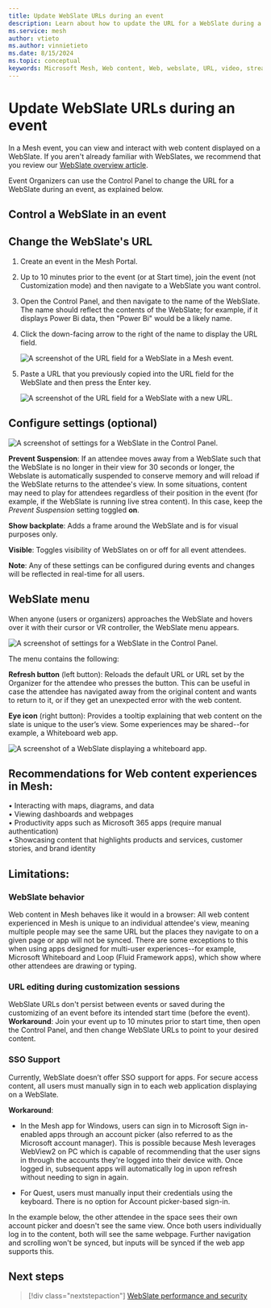 ```yaml
---
title: Update WebSlate URLs during an event
description: Learn about how to update the URL for a WebSlate during a Mesh event.
ms.service: mesh
author: vtieto
ms.author: vinnietieto
ms.date: 8/15/2024
ms.topic: conceptual
keywords: Microsoft Mesh, Web content, Web, webslate, URL, video, streaming video, whiteboard
---
```


# Update WebSlate URLs during an event

In a Mesh event, you can view and interact with web content displayed on a WebSlate. If you aren't already familiar with WebSlates, we recommend that you review our [WebSlate overview article](../develop/enhance-your-environment/web-content/webcontent.md).

Event Organizers can use the Control Panel to change the URL for a WebSlate during an event, as explained below.

## Control a WebSlate in an event

## Change the WebSlate's URL

1. Create an event in the Mesh Portal.  
1. Up to 10 minutes prior to the event (or at Start time), join the event (not Customization mode) and then navigate to a WebSlate you want control.  
1. Open the Control Panel, and then navigate to the name of the WebSlate. The name should reflect the contents of the WebSlate; for example, if it displays Power Bi data, then "Power Bi" would be a likely name.
1. Click the down-facing arrow to the right of the name to display the URL field.

   ![A screenshot of the URL field for a WebSlate in a Mesh event.](../media/organize-events/control-webslate-urls/001-weblslate-url-in-control-panel.png)

1. Paste a URL that you previously copied into the URL field for the WebSlate and then press the Enter key. 

   ![A screenshot of the URL field for a WebSlate with a new URL.](../media/organize-events/control-webslate-urls/002-new-url.png)

## Configure settings (optional)

   ![A screenshot of settings for a WebSlate in the Control Panel.](../media/organize-events/control-webslate-urls/005-other-no-code-features.png)

**Prevent Suspension**: If an attendee moves away from a WebSlate such that the WebSlate is no longer in their view for 30 seconds or longer, the Webslate is automatically suspended to conserve memory and will reload if the WebSlate returns to the attendee's view. In some situations, content may need to play for attendees regardless of their position in the event (for example, if the WebSlate is running live strea content). In this case, keep the *Prevent Suspension* setting toggled **on**. 

**Show backplate**: Adds a frame around the WebSlate and is for visual purposes only. 

**Visible**: Toggles visibility of WebSlates on or off for all event attendees. 

**Note**: Any of these settings can be configured during events and changes will be reflected in real-time for all users.  

## WebSlate menu

When anyone (users or organizers) approaches the WebSlate and hovers over it with their cursor or VR controller, the WebSlate menu appears. 

![A screenshot of settings for a WebSlate in the Control Panel.](../media/organize-events/control-webslate-urls/006-webslate-menu.png)

The menu contains the following:  

**Refresh button** (left button): Reloads the default URL or URL set by the Organizer for the attendee who presses the button. This can be useful in case the attendee has navigated away from the original content and wants to return to it, or if they get an unexpected error with the web content.

**Eye icon** (right button): Provides a tooltip explaining that web content on the slate is unique to the user’s view. Some experiences may be shared--for example, a Whiteboard web app.

   ![A screenshot of a WebSlate displaying a whiteboard app.](../media/organize-events/control-webslate-urls/003-whiteboard-app.png)

 
## Recommendations for Web content experiences in Mesh:

•	Interacting with maps, diagrams, and data  
•	Viewing dashboards and webpages  
•	Productivity apps such as Microsoft 365 apps (require manual authentication)  
•	Showcasing content that highlights products and services, customer stories, and brand identity 
 
## Limitations:  

### WebSlate behavior

Web content in Mesh behaves like it would in a browser: All web content experienced in Mesh is unique to an individual attendee's view, meaning multiple people may see the same URL but the places they navigate to on a given page or app will not be synced. There are some exceptions to this when using apps designed for multi-user experiences--for example, Microsoft Whiteboard and Loop (Fluid Framework apps), which show where other attendees are drawing or typing.  

### URL editing during customization sessions

WebSlate URLs don't persist between events or saved during the customizing of an event before its intended start time (before the event). **Workaround**: Join your event up to 10 minutes prior to start time, then open the Control Panel, and then change WebSlate URLs to point to your desired content.

### SSO Support

Currently, WebSlate doesn’t offer SSO support for apps. For secure access content, all users must manually sign in to each web application displaying on a WebSlate.  
 
**Workaround**:

- In the Mesh app for Windows, users can sign in to Microsoft Sign in-enabled apps through an account picker (also referred to as the Microsoft account manager). This is possible because Mesh leverages WebView2 on PC which is capable of recommending that the user signs in through the accounts they're logged into their device with. Once logged in, subsequent apps will automatically log in upon refresh without needing to sign in again. 

- For Quest, users must manually input their credentials using the keyboard. There is no option for Account picker-based sign-in.  
 
In the example below, the other attendee in the space sees their own account picker and doesn't see the same view. Once both users individually log in to the content, both will see the same webpage. Further navigation and scrolling won't be synced, but inputs will be synced if the web app supports this. 

## Next steps

> [!div class="nextstepaction"]
> [WebSlate performance and security](../develop/enhance-your-environment/web-content/webslate-performance-and-security.md)
